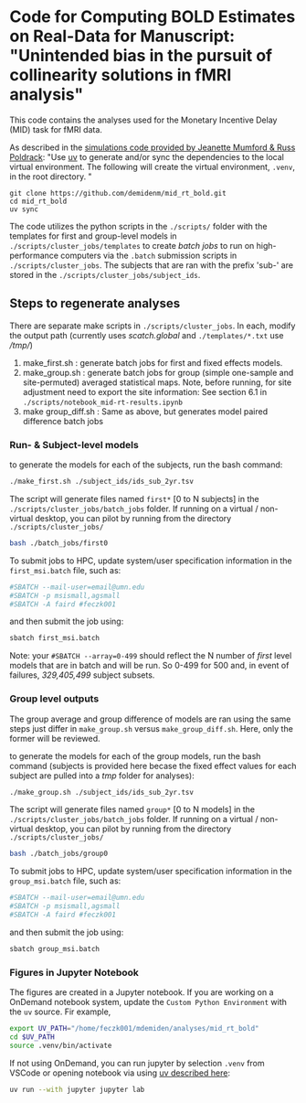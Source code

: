 # Code for Computing BOLD Estimates on Real-Data for Manuscript: "Unintended bias in the pursuit of collinearity solutions in fMRI analysis" 

This code contains the analyses used for the Monetary Incentive Delay (MID) task for fMRI data.

As described in the [simulations code provided by Jeanette Mumford & Russ Poldrack](https://github.com/poldrack/MID_simulations): "Use [uv](https://docs.astral.sh/uv/getting-started/installation/) to generate and/or sync the dependencies to the local virtual environment.  The following will create the virtual environment, `.venv`, in the root directory. "

```
git clone https://github.com/demidenm/mid_rt_bold.git
cd mid_rt_bold
uv sync
```

The code utilizes the python scripts in the `./scripts/` folder with the templates for first and group-level models in `./scripts/cluster_jobs/templates` to create *batch jobs* to run on high-performance computers via the `.batch` submission scripts in `./scripts/cluster_jobs`. The subjects that are ran with the prefix 'sub-' are stored in the `./scripts/cluster_jobs/subject_ids`.

## Steps to regenerate analyses

There are separate make scripts in `./scripts/cluster_jobs`. In each, modify the output path (currently uses *scatch.global* and `./templates/*.txt` use */tmp/*)
1. make_first.sh : generate batch jobs for first and fixed effects models. 
2. make_group.sh : generate batch jobs for group (simple one-sample and site-permuted) averaged statistical maps. Note, before running, for site adjustment need to export the site information: See section 6.1 in `./scripts/notebook_mid-rt-results.ipynb`
2. make group_diff.sh : Same as above, but generates model paired difference batch jobs


### Run- & Subject-level models

to generate the models for each of the subjects, run the bash command:
```bash
./make_first.sh ./subject_ids/ids_sub_2yr.tsv
```

The script will generate files named `first*` [0 to N subjects] in the `./scripts/cluster_jobs/batch_jobs` folder. If running on a virtual / non-virtual desktop, you can pilot by running from the directory `./scripts/cluster_jobs/`

```bash
bash ./batch_jobs/first0

```

To submit jobs to HPC, update system/user specification information in the `first_msi.batch` file, such as:
```bash
#SBATCH --mail-user=email@umn.edu
#SBATCH -p msismall,agsmall
#SBATCH -A faird #feczk001 
```
and then submit the job using:
```bash
sbatch first_msi.batch
```
Note: your `#SBATCH --array=0-499` should reflect the N number of *first* level models that are in batch and will be run. So 0-499 for 500 and, in event of failures, *329,405,499* subject subsets.

### Group level outputs

The group average and group difference of models are ran using the same steps just differ in `make_group.sh` versus `make_group_diff.sh`. Here, only the former will be reviewed.

to generate the models for each of the group models, run the bash command (subjects is provided here becase the fixed effect values for each subject are pulled into a *tmp* folder for analyses):
```bash
./make_group.sh ./subject_ids/ids_sub_2yr.tsv
```

The script will generate files named `group*` [0 to N models] in the `./scripts/cluster_jobs/batch_jobs` folder. If running on a virtual / non-virtual desktop, you can pilot by running from the directory `./scripts/cluster_jobs/`

```bash
bash ./batch_jobs/group0

```

To submit jobs to HPC, update system/user specification information in the `group_msi.batch` file, such as:
```bash
#SBATCH --mail-user=email@umn.edu
#SBATCH -p msismall,agsmall
#SBATCH -A faird #feczk001 
```

and then submit the job using:
```bash
sbatch group_msi.batch
```

### Figures in Jupyter Notebook

The figures are created in a Jupyter notebook. If you are working on a OnDemand notebook system, update the `Custom Python Environment` with the `uv` source. Fir example,

```bash
export UV_PATH="/home/feczk001/mdemiden/analyses/mid_rt_bold"
cd $UV_PATH
source .venv/bin/activate
```

If not using OnDemand, you can run jupyter by selection `.venv` from VSCode or opening notebook via using [uv described here](https://github.com/poldrack/MID_simulations):

```bash
uv run --with jupyter jupyter lab
```